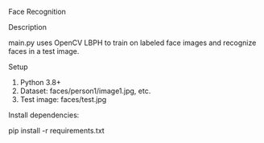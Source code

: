 Face Recognition

Description

main.py uses OpenCV LBPH to train on labeled face images and recognize faces in a test image.

Setup
1.	Python 3.8+
2.	Dataset: faces/person1/image1.jpg, etc.
3.	Test image: faces/test.jpg

Install dependencies:

pip install -r requirements.txt
